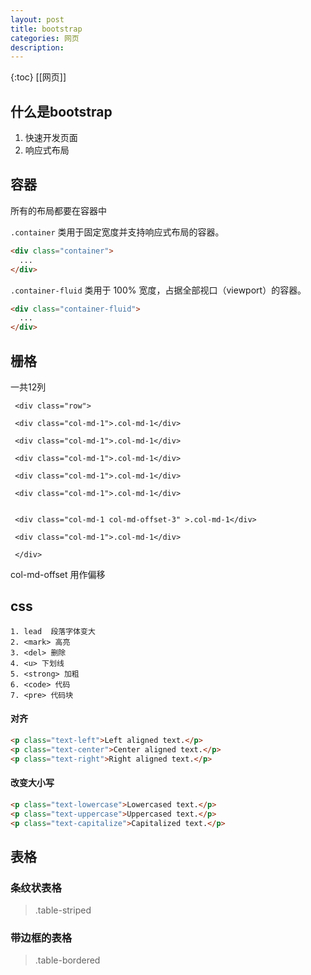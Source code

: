 ```yaml
---
layout: post
title: bootstrap
categories: 网页
description: 
---
```


{:toc}
[[网页]]
## 什么是bootstrap
1. 快速开发页面
2. 响应式布局

## 容器

所有的布局都要在容器中

`.container` 类用于固定宽度并支持响应式布局的容器。

```html
<div class="container">
  ...
</div>
```

`.container-fluid` 类用于 100% 宽度，占据全部视口（viewport）的容器。

```html
<div class="container-fluid">
  ...
</div>
```

##  栅格
一共12列

```
 <div class="row">

 <div class="col-md-1">.col-md-1</div>

 <div class="col-md-1">.col-md-1</div>

 <div class="col-md-1">.col-md-1</div>

 <div class="col-md-1">.col-md-1</div>

 <div class="col-md-1">.col-md-1</div>

 
 <div class="col-md-1 col-md-offset-3" >.col-md-1</div>

 <div class="col-md-1">.col-md-1</div>

 </div>
```

col-md-offset 用作偏移


## css
```
1. lead  段落字体变大
2. <mark> 高亮
3. <del> 删除
4. <u> 下划线
5. <strong> 加粗
6. <code> 代码
7. <pre> 代码块
```


####  对齐
```html
<p class="text-left">Left aligned text.</p>
<p class="text-center">Center aligned text.</p>
<p class="text-right">Right aligned text.</p>
```

#### 改变大小写
```html
<p class="text-lowercase">Lowercased text.</p>
<p class="text-uppercase">Uppercased text.</p>
<p class="text-capitalize">Capitalized text.</p>
```


## 表格
### 条纹状表格
> .table-striped


### 带边框的表格
> .table-bordered

